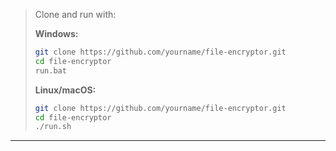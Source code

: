 
> Clone and run with:
>
> **Windows:**
>
> ```bash
> git clone https://github.com/yourname/file-encryptor.git
> cd file-encryptor
> run.bat
> ```
>
> **Linux/macOS:**
>
> ```bash
> git clone https://github.com/yourname/file-encryptor.git
> cd file-encryptor
> ./run.sh
> ```

---


